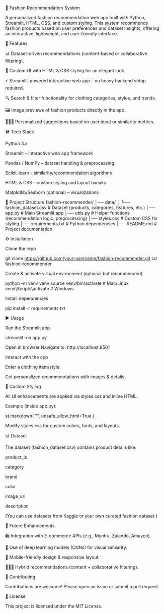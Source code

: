 👗 Fashion Recommendation System

A personalized fashion recommendation web app built with Python, Streamlit, HTML, CSS, and custom styling.
This system recommends fashion products based on user preferences and dataset insights, offering an interactive, lightweight, and user-friendly interface.

🚀 Features

📊 Dataset-driven recommendations (content-based or collaborative filtering).

🎨 Custom UI with HTML & CSS styling for an elegant look.

⚡ Streamlit-powered interactive web app – no heavy backend setup required.

🔍 Search & filter functionality for clothing categories, styles, and trends.

🖼️ Image previews of fashion products directly in the app.

🧑‍🤝‍🧑 Personalized suggestions based on user input or similarity metrics.

🛠️ Tech Stack

Python 3.x

Streamlit – interactive web app framework

Pandas / NumPy – dataset handling & preprocessing

Scikit-learn – similarity/recommendation algorithms

HTML & CSS – custom styling and layout tweaks

Matplotlib/Seaborn (optional) – visualizations

📂 Project Structure
fashion-recommender/
│── data/
│   └── fashion_dataset.csv        # Dataset (products, categories, features, etc.)
│── app.py                         # Main Streamlit app
│── utils.py                       # Helper functions (recommendation logic, preprocessing)
│── styles.css                     # Custom CSS for styling
│── requirements.txt               # Python dependencies
│── README.md                      # Project documentation

⚙️ Installation

Clone the repo

git clone https://github.com/your-username/fashion-recommender.git
cd fashion-recommender


Create & activate virtual environment (optional but recommended)

python -m venv venv
source venv/bin/activate   # Mac/Linux
venv\Scripts\activate      # Windows


Install dependencies

pip install -r requirements.txt

▶️ Usage

Run the Streamlit app

streamlit run app.py


Open in browser
Navigate to: http://localhost:8501

Interact with the app

Enter a clothing item/style.

Get personalized recommendations with images & details.

🎨 Custom Styling

All UI enhancements are applied via styles.css and inline HTML.

Example (inside app.py):

st.markdown(
    "<link rel='stylesheet' href='styles.css'>",
    unsafe_allow_html=True
)


Modify styles.css for custom colors, fonts, and layouts.

📊 Dataset

The dataset (fashion_dataset.csv) contains product details like:

product_id

category

brand

color

image_url

description

(You can use datasets from Kaggle or your own curated fashion dataset.)

🔮 Future Enhancements

🛍️ Integration with E-commerce APIs (e.g., Myntra, Zalando, Amazon).

🤖 Use of deep learning models (CNNs) for visual similarity.

📱 Mobile-friendly design & responsive layout.

🧑‍🤝‍🧑 Hybrid recommendations (content + collaborative filtering).

🤝 Contributing

Contributions are welcome! Please open an issue or submit a pull request.

📜 License

This project is licensed under the MIT License.
